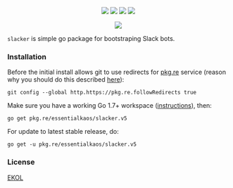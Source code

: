 <p align="center">
  <a href="https://godoc.org/pkg.re/essentialkaos/slacker.v6"><img src="https://godoc.org/pkg.re/essentialkaos/slacker.v6?status.svg"></a>
  <a href="https://goreportcard.com/report/github.com/essentialkaos/slacker"><img src="https://goreportcard.com/badge/github.com/essentialkaos/slacker"></a>
  <a href="https://codebeat.co/projects/github-com-essentialkaos-slacker-master"><img src="https://codebeat.co/badges/849c74bd-e041-44e6-9d9a-f2d46408b286"></a>
  <a href="https://essentialkaos.com/ekol"><img src="https://gh.kaos.io/ekol.svg"></a>
</p>

<p align="center"><a href="#readme"><img src="https://gh.kaos.io/slacker.svg"/></a></p>

`slacker` is simple go package for bootstraping Slack bots.

### Installation

Before the initial install allows git to use redirects for [pkg.re](https://github.com/essentialkaos/pkgre) service (reason why you should do this described [here](https://github.com/essentialkaos/pkgre#git-support)):

```
git config --global http.https://pkg.re.followRedirects true
```

Make sure you have a working Go 1.7+ workspace ([instructions](https://golang.org/doc/install)), then:

````
go get pkg.re/essentialkaos/slacker.v5
````

For update to latest stable release, do:

```
go get -u pkg.re/essentialkaos/slacker.v5
```

### License

[EKOL](https://essentialkaos.com/ekol)
